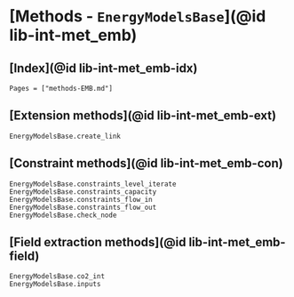 # [Methods - `EnergyModelsBase`](@id lib-int-met_emb)

## [Index](@id lib-int-met_emb-idx)

```@index
Pages = ["methods-EMB.md"]
```

## [Extension methods](@id lib-int-met_emb-ext)

```@docs
EnergyModelsBase.create_link
```

## [Constraint methods](@id lib-int-met_emb-con)

```@docs
EnergyModelsBase.constraints_level_iterate
EnergyModelsBase.constraints_capacity
EnergyModelsBase.constraints_flow_in
EnergyModelsBase.constraints_flow_out
EnergyModelsBase.check_node
```

## [Field extraction methods](@id lib-int-met_emb-field)

```@docs
EnergyModelsBase.co2_int
EnergyModelsBase.inputs
```
